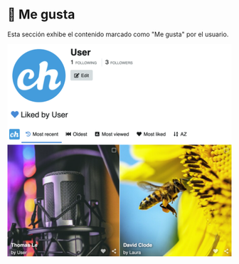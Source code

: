 # 💖 Me gusta

Esta sección exhibe el contenido marcado como "Me gusta" por el usuario.

<img class="media-screen" src="../../src/manual/settings/user/content/user-liked.png" width="600"/>
